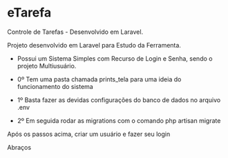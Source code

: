 # eTarefa
Controle de Tarefas - Desenvolvido em Laravel.

Projeto desenvolvido em Laravel para Estudo da Ferramenta.
- Possui um Sistema Simples com Recurso de Login e Senha, sendo o projeto Multiusuário.


- 0º Tem uma pasta chamada prints_tela para uma ideia do funcionamento do sistema
- 1º Basta fazer as devidas configurações do banco de dados no arquivo .env
- 2º Em seguida rodar as migrations com o comando php artisan migrate

Após os passos acima, criar um usuário e fazer seu login

Abraços
